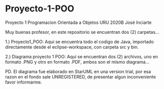 # Proyecto-1-POO
Proyecto 1 Programacion Orientada a Objetos URU 2020B José Inciarte

Muy buenas profesor, en este repositorio se encuentran dos (2) carpetas...

1.) Proyecto1_POO: Aqui se encuentra todo el codigo de Java, importado directamente desde el eclipse-workspace, con carpeta src y bin.

2.) Diagrama proyecto 1 POO: Aqui se encuentran dos (2) archivos, uno en formato .PNG y otro en formato .PDF, ambos son el mismo diagrama...

PD. El diagrama fue elaborado en StarUML en una version trial, por esa razon en el fondo sale UNREGISTERED, de presentar algun inconveniente favor informarme.
